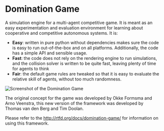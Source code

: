 Domination Game
===============

A simulation engine for a multi-agent competitive game. It is meant as an easy experimentation and evaluation
environment for learning about cooperative and competitive autonomous systems. It is:

- **Easy**: written in pure python without dependencies makes sure the code is easy to run
            out-of-the-box and on all platforms. Additionally, the code has a simple API and
            sensible usage.
- **Fast**: the code does not rely on the rendering engine to run simulations, and the collision solver
            is written to be quite fast, leaving plenty of time for agents to think
- **Fair**: the default game rules are tweaked so that it is easy to evaluate the relative skill of agents,
            without too much randomness.


![Screenshot of the Domination Game](https://github.com/noio/Domination-Game/raw/master/screenshot.png)

The original concept for the game was developed by Okke Formsma and Arno Veenstra, this 
new version of the framework was developed by Thomas van den Berg and Tim Doolan.

Please refer to the http://rtfd.org/docs/domination-game/ for information on using this framework.

